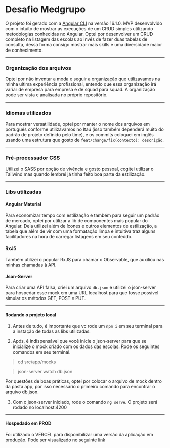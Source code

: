 # Desafio Medgrupo

O projeto foi gerado com a [Angular CLI](https://github.com/angular/angular-cli) na versão 16.1.0.
MVP desenvolvido com o intuito de mostrar as execuções de um CRUD simples utilizando metodologias conhecidas no Angular. Optei por desenvolver um CRUD completo na listagem das escolas ao invés de fazer duas tabelas de consulta, dessa forma consigo mostrar mais skills e uma diversidade maior de conhecimento.

---

### Organização dos arquivos

Optei por não inventar a moda e seguir a organização que utilizavamos na minha ultima experiência profissional, entendo que essa organização irá variar de empresa para empresa e de squad para squad. A organização pode ser vista e analisada no próprio repositório.

---

### Idiomas utilizados 
Para mostrar versatilidade, optei por manter o nome dos arquivos em português conforme utilizavamos no Itaú (isso também dependerá muito do padrão de projeto definido pelo time), e os commits coloquei em inglês usando uma estrutura que gosto de `feat/change/fix(contexto): descrição`.

---

### Pré-processador CSS
Utilizei o SASS por opção de vivência e gosto pessoal, cogitei utilizar o Tailwind mas quando lembrei já tinha feito boa parte da estilização. 

---

### Libs utilizadas

#### Angular Material

Para economizar tempo com estilização e também para seguir um padrão de mercado, optei por utilizar a lib de componentes mais popular do Angular. Dela utilizei além de ícones e outros elementos de estilização, a tabela que além de vir com uma formatação limpa e intuitiva traz alguns facilitadores na hora de carregar listagens em seu conteúdo.

#### RxJS

Também utilizei o popular RxJS para chamar o Observable, que auxiliou nas minhas chamadas à API.

#### Json-Server

Para criar uma API falsa, criei um arquivo `db.json` e utilizei o json-server para hospedar esse mock em uma URL localhost para que fosse possível simular os métodos GET, POST e PUT.

---

#### Rodando o projeto local

1. Antes de tudo, é importante que vc rode um `npm i` em seu terminal para a instação de todas as libs utilizadas.

2. Após, é indispensável que você inicie o json-server para que se inicialize o mock criado com os dados das escolas. Rode os seguintes comandos em seu terminal.

> cd src/app/mocks

> json-server watch db.json

Por questões de boas práticas, optei por colocar o arquivo de mock dentro da pasta app, por isso necessário o primeiro comando para encontrar o arquivo db.json.

3. Com o json-server iniciado, rode o comando `ng serve`. O projeto será rodado no localhost:4200

---

#### Hospedado em PROD

Foi utilizado o VERCEL para disponibilizar uma versão da aplicação em produção.
Pode ser visualizado no seguinte [link](https://desafio-medgrupo.vercel.app/)
